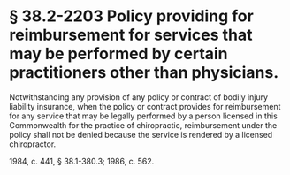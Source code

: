 # § 38.2-2203 Policy providing for reimbursement for services that may be performed by certain practitioners other than physicians.

<p>Notwithstanding any provision of any policy or contract of bodily injury liability insurance, when the policy or contract provides for reimbursement for any service that may be legally performed by a person licensed in this Commonwealth for the practice of chiropractic, reimbursement under the policy shall not be denied because the service is rendered by a licensed chiropractor.</p><p>1984, c. 441, § 38.1-380.3; 1986, c. 562.</p>